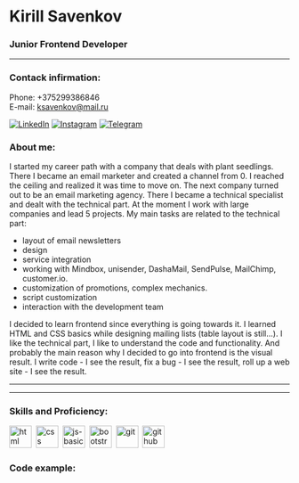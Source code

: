 # Kirill Savenkov
### Junior Frontend Developer
---
### Contack infirmation:
Phone: +375299386846<br>
E-mail: ksavenkov@mail.ru
<div id="socials">
<a href="https://www.linkedin.com/in/kirill-savenkov-45183823b" target="_blank">
    <img src="https://img.shields.io/badge/LinkedIn-blue?style=for-the-badge&logo=linkedin&logoColor=white" alt="LinkedIn"></a>
    <a href="https://www.instagram.com/savenkov_kirill/" target="_blank">
    <img src="https://img.shields.io/badge/Instagram-deeppink?style=for-the-badge&logo=Instagram&logoColor=white" alt="Instagram"></a>
    <a href="https://t.me/Kirill_Savenkou" target="_blank">
    <img src="https://img.shields.io/badge/Telegram-steelblue?style=for-the-badge&logo=telegram&logoColor=white" alt="Telegram"></a>
</div>

### About me:
I started my career path with a company that deals with plant seedlings. There I became an email marketer and created a channel from 0. I reached the ceiling and realized it was time to move on. The next company turned out to be an email marketing agency. There I became a technical specialist and dealt with the technical part. At the moment I work with large companies and lead 5 projects. My main tasks are related to the technical part:
- layout of email newsletters
- design
- service integration
- working with Mindbox, unisender, DashaMail, SendPulse, MailChimp, customer.io.
- customization of promotions, complex mechanics.
- script customization
- interaction with the development team

I decided to learn frontend since everything is going towards it. I learned HTML and CSS basics while designing mailing lists (table layout is still...). I like the technical part, I like to understand the code and functionality. And probably the main reason why I decided to go into frontend is the visual result. I write code - I see the result, fix a bug - I see the result, roll up a web site - I see the result.

---
---
### Skills and Proficiency:
<img src="https://cdn.jsdelivr.net/gh/devicons/devicon@latest/icons/html5/html5-original.svg" title="html" width="40" height="40" />&nbsp;
<img src="https://cdn.jsdelivr.net/gh/devicons/devicon@latest/icons/css3/css3-original.svg" title="css" width="40" height="40" />&nbsp;
<img src="https://cdn.jsdelivr.net/gh/devicons/devicon@latest/icons/javascript/javascript-original.svg" title="js-basics" width="40" height="40" />&nbsp;
<img src="https://cdn.jsdelivr.net/gh/devicons/devicon@latest/icons/bootstrap/bootstrap-original.svg" title="bootstrap-basics" width="40" height="40" />&nbsp;
<img src="https://cdn.jsdelivr.net/gh/devicons/devicon@latest/icons/git/git-original.svg" title="git" width="40" height="40" />&nbsp;
<img src="https://img.icons8.com/?size=100&id=EGYogqtKuGgD&format=png&color=000000" title="github" width="40" height="40" />&nbsp;

### Code example: